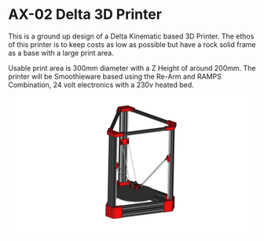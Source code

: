 <h1>AX-02 Delta 3D Printer</h1>

This is a ground up design of a Delta Kinematic based 3D Printer. The ethos of this printer is to keep costs as low as possible but have a rock solid frame as a base with a large print area.

Usable print area is 300mm diameter with a Z Height of around 200mm. The printer will be Smoothieware based using the Re-Arm and RAMPS Combination, 24 volt electronics with a 230v heated bed. 

 <img src="https://raw.githubusercontent.com/AxMod3DPrint/AX-02/master/Images/AX-02.png" />
